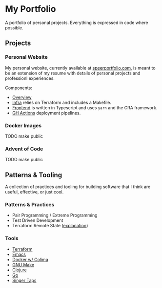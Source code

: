 # My Portfolio
A portfolio of personal projects. Everything is expressed in code where possible.

## Projects

### Personal Website
My personal website, currently available at [speerportfolio.com](https://speerportfolio.com/), is meant to be an extension of my resume with details of personal projects and professionl experiences.

Components:
 - [Overview](https://github.com/kspeer825/portfolio/tree/main/projects/website/)
 - [Infra](https://github.com/kspeer825/portfolio/tree/main/projects/website/infra#s3-static-website-infrastructure) relies on Terraform and includes a Makefile.
 - [Frontend](https://github.com/kspeer825/portfolio/tree/main/projects/website/speerportfolio) is written in Typescript and uses `yarn` and the CRA framework.
 - [GH Actions](https://github.com/kspeer825/portfolio/actions) deployment pipelines.

### Docker Images
TODO make public

### Advent of Code
TODO make public

## Patterns & Tooling
A collection of practices and tooling for building software that I think are useful, effective, or just cool.

### Patterns & Practices
 - Pair Programming / Extreme Programming
 - Test Driven Development
 - Terraform Remote State ([explanation](https://github.com/kspeer825/portfolio/tree/main/projects/website/infra/remote-state#terraform-remote-state-bucket))

### Tools
 - [Terraform](https://developer.hashicorp.com/terraform/intro)
 - [Emacs](https://emacsrocks.com/)
 - [Docker w/ Colima](https://github.com/abiosoft/colima)
 - [GNU Make](https://www.gnu.org/software/make/manual/make.html#Simple-Makefile)
 - [Clojure](https://clojure.org/)
 - [Go](https://go.dev/play/)
 - [Singer Taps](https://github.com/singer-io/getting-started)
